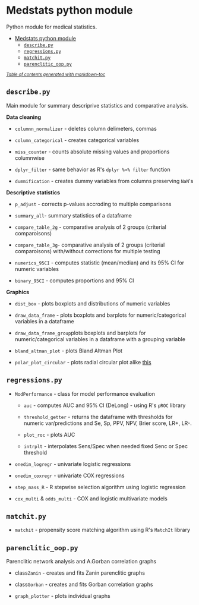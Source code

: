 # Medstats python module

Python module for medical statistics. 

- [Medstats python module](#medstats-python-module)
  * [`describe.py`](#-describepy-)
  * [`regressions.py`](#-regressionspy-)
  * [`matchit.py`](#-matchitpy-)
  * [`parenclitic_oop.py`](#-parenclitic-ooppy-)

<small><i><a href='http://ecotrust-canada.github.io/markdown-toc/'>Table of contents generated with markdown-toc</a></i></small>


## `describe.py`

Main module for summary descriprive statistics and comparative analysis.

**Data cleaning**

- `columnn_normalizer` - deletes column delimeters, commas

- `column_categorical` - creates categorical variables

- `miss_counter` - counts absolute missing values and proportions columnwise

- `dplyr_filter` - same behavior as R's `dplyr %>% filter` function

- `dummification` - creates dummy variables from columns preserving `NaN`'s

**Descriptive statistics**

- `p_adjust` - corrects p-values accroding to multiple comparisons

- `summary_all`- summary statistics of a dataframe

- `compare_table_2g` - comparative analysis of 2 groups (criterial comparoisons)

- `compare_table_3g`- comparative analysis of 2 groups (criterial comparoisons) with/without corrections for multiple testing

- `numerics_95CI` - computes statistic (mean/median) and its 95% CI for numeric variables

- `binary_95CI` - computes proportions and 95% CI 

**Graphics**

- `dist_box` - plots boxplots and distributions of numeric variables

- `draw_data_frame` - plots boxplots and barplots for numeric/categorical variables in a dataframe

- `draw_data_frame_group`plots boxplots and barplots for numeric/categorical variables in a dataframe with a grouping variable

- `bland_altman_plot` - plots Bland Altman Plot

- `polar_plot_circular` - plots radial circular plot alike [this](https://i.stack.imgur.com/w5TtL.png)

## `regressions.py`

- `ModPerformance` - class for model performance evaluation
  
  - `auc` - computes AUC and 95% CI (DeLong) - using R's `pROC` library
  
  - `threshold_getter` - returns the dataframe with thresholds for numeric var/predictions and Se, Sp, PPV, NPV, Brier score, LR+, LR-.
  
  - `plot_roc` - plots AUC
  
  - `intrplt` - interpolates Sens/Spec when needed fixed Senc or Spec threshold

- `onedim_logregr` - univariate logistic regressions

- `onedim_coxregr` - univariate COX regressions

- `step_mass_R` - R stepwise selection algorithm using logistic regression

- `cox_multi` & `odds_multi` - COX and logistic multivariate models

## `matchit.py`

- `matchit` - propensity score matching algorithm using R's `MatchIt` library

## `parenclitic_oop.py`

Parenclitic network analysis and A.Gorban correlation graphs

- class`Zanin` - creates and fits Zanin parenclitic graphs

- class`Gorban` - creates and fits Gorban correlation graphs

- `graph_plotter` - plots individual graphs


